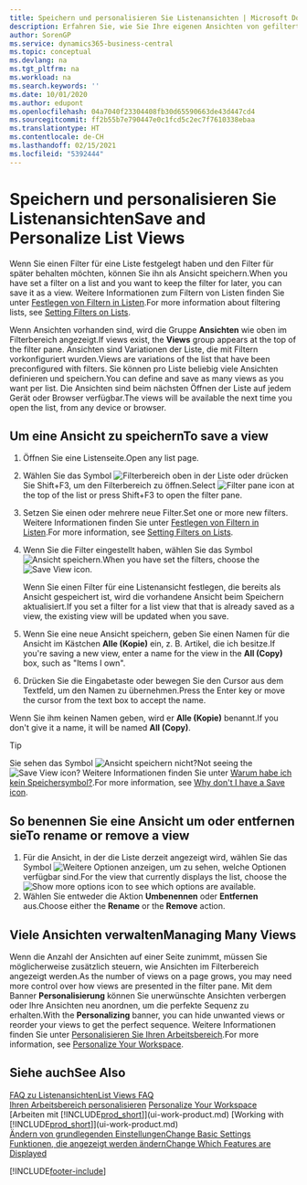 ```yaml
---
title: Speichern und personalisieren Sie Listenansichten | Microsoft Docs
description: Erfahren Sie, wie Sie Ihre eigenen Ansichten von gefilterten Listen erstellen.
author: SorenGP
ms.service: dynamics365-business-central
ms.topic: conceptual
ms.devlang: na
ms.tgt_pltfrm: na
ms.workload: na
ms.search.keywords: ''
ms.date: 10/01/2020
ms.author: edupont
ms.openlocfilehash: 04a7040f23304408fb30d65590663de43d447cd4
ms.sourcegitcommit: ff2b55b7e790447e0c1fcd5c2ec7f7610338ebaa
ms.translationtype: HT
ms.contentlocale: de-CH
ms.lasthandoff: 02/15/2021
ms.locfileid: "5392444"
---
```

# <a name="save-and-personalize-list-views"></a><span data-ttu-id="b74e0-103">Speichern und personalisieren Sie Listenansichten</span><span class="sxs-lookup"><span data-stu-id="b74e0-103">Save and Personalize List Views</span></span>
<span data-ttu-id="b74e0-104">Wenn Sie einen Filter für eine Liste festgelegt haben und den Filter für später behalten möchten, können Sie ihn als Ansicht speichern.</span><span class="sxs-lookup"><span data-stu-id="b74e0-104">When you have set a filter on a list and you want to keep the filter for later, you can save it as a view.</span></span> <span data-ttu-id="b74e0-105">Weitere Informationen zum Filtern von Listen finden Sie unter [Festlegen von Filtern in Listen](ui-enter-criteria-filters.md#setting-filters-on-lists).</span><span class="sxs-lookup"><span data-stu-id="b74e0-105">For more information about filtering lists, see [Setting Filters on Lists](ui-enter-criteria-filters.md#setting-filters-on-lists).</span></span>

<span data-ttu-id="b74e0-106">Wenn Ansichten vorhanden sind, wird die Gruppe **Ansichten** wie oben im Filterbereich angezeigt.</span><span class="sxs-lookup"><span data-stu-id="b74e0-106">If views exist, the **Views** group appears at the top of the filter pane.</span></span> <span data-ttu-id="b74e0-107">Ansichten sind Variationen der Liste, die mit Filtern vorkonfiguriert wurden.</span><span class="sxs-lookup"><span data-stu-id="b74e0-107">Views are variations of the list that have been preconfigured with filters.</span></span> <span data-ttu-id="b74e0-108">Sie können pro Liste beliebig viele Ansichten definieren und speichern.</span><span class="sxs-lookup"><span data-stu-id="b74e0-108">You can define and save as many views as you want per list.</span></span> <span data-ttu-id="b74e0-109">Die Ansichten sind beim nächsten Öffnen der Liste auf jedem Gerät oder Browser verfügbar.</span><span class="sxs-lookup"><span data-stu-id="b74e0-109">The views will be available the next time you open the list, from any device or browser.</span></span>

## <a name="to-save-a-view"></a><span data-ttu-id="b74e0-110">Um eine Ansicht zu speichern</span><span class="sxs-lookup"><span data-stu-id="b74e0-110">To save a view</span></span>
1. <span data-ttu-id="b74e0-111">Öffnen Sie eine Listenseite.</span><span class="sxs-lookup"><span data-stu-id="b74e0-111">Open any list page.</span></span>
2. <span data-ttu-id="b74e0-112">Wählen Sie das Symbol ![Filterbereich](media/open-filter-pane-icon.png "Filterbereichssymbol") oben in der Liste oder drücken Sie Shift+F3, um den Filterbereich zu öffnen.</span><span class="sxs-lookup"><span data-stu-id="b74e0-112">Select ![Filter pane icon](media/open-filter-pane-icon.png "Filter pane icon") at the top of the list or press Shift+F3 to open the filter pane.</span></span>
3. <span data-ttu-id="b74e0-113">Setzen Sie einen oder mehrere neue Filter.</span><span class="sxs-lookup"><span data-stu-id="b74e0-113">Set one or more new filters.</span></span> <span data-ttu-id="b74e0-114">Weitere Informationen finden Sie unter [Festlegen von Filtern in Listen](ui-enter-criteria-filters.md#setting-filters-on-lists).</span><span class="sxs-lookup"><span data-stu-id="b74e0-114">For more information, see [Setting Filters on Lists](ui-enter-criteria-filters.md#setting-filters-on-lists).</span></span>
4. <span data-ttu-id="b74e0-115">Wenn Sie die Filter eingestellt haben, wählen Sie das Symbol ![Ansicht speichern](media/save_view_icon.png "Ansicht speichern").</span><span class="sxs-lookup"><span data-stu-id="b74e0-115">When you have set the filters, choose the ![Save View](media/save_view_icon.png "Save View") icon.</span></span>

    <span data-ttu-id="b74e0-116">Wenn Sie einen Filter für eine Listenansicht festlegen, die bereits als Ansicht gespeichert ist, wird die vorhandene Ansicht beim Speichern aktualisiert.</span><span class="sxs-lookup"><span data-stu-id="b74e0-116">If you set a filter for a list view that that is already saved as a view, the existing view will be updated when you save.</span></span>
5. <span data-ttu-id="b74e0-117">Wenn Sie eine neue Ansicht speichern, geben Sie einen Namen für die Ansicht im Kästchen **Alle (Kopie)** ein, z. B. Artikel, die ich besitze.</span><span class="sxs-lookup"><span data-stu-id="b74e0-117">If you're saving a new view, enter a name for the view in the **All (Copy)** box, such as "Items I own".</span></span>
6. <span data-ttu-id="b74e0-118">Drücken Sie die Eingabetaste oder bewegen Sie den Cursor aus dem Textfeld, um den Namen zu übernehmen.</span><span class="sxs-lookup"><span data-stu-id="b74e0-118">Press the Enter key or move the cursor from the text box to accept the name.</span></span>

<span data-ttu-id="b74e0-119">Wenn Sie ihm keinen Namen geben, wird er **Alle (Kopie)** benannt.</span><span class="sxs-lookup"><span data-stu-id="b74e0-119">If you don't give it a name, it will be named **All (Copy)**.</span></span>

> [!TIP]
> <span data-ttu-id="b74e0-120">Sie sehen das Symbol ![Ansicht speichern](media/save_view_icon.png "Ansicht speichern") nicht?</span><span class="sxs-lookup"><span data-stu-id="b74e0-120">Not seeing the ![Save View](media/save_view_icon.png "Save View") icon?</span></span> <span data-ttu-id="b74e0-121">Weitere Informationen finden Sie unter [Warum habe ich kein Speichersymbol?](ui-views-faq.md#save).</span><span class="sxs-lookup"><span data-stu-id="b74e0-121">For more information, see [Why don't I have a Save icon](ui-views-faq.md#save).</span></span>

## <a name="to-rename-or-remove-a-view"></a><span data-ttu-id="b74e0-122">So benennen Sie eine Ansicht um oder entfernen sie</span><span class="sxs-lookup"><span data-stu-id="b74e0-122">To rename or remove a view</span></span>
1. <span data-ttu-id="b74e0-123">Für die Ansicht, in der die Liste derzeit angezeigt wird, wählen Sie das Symbol ![Weitere Optionen anzeigen](media/show-more-options-icon.png "Weitere Optionen anzeigen"), um zu sehen, welche Optionen verfügbar sind.</span><span class="sxs-lookup"><span data-stu-id="b74e0-123">For the view that currently displays the list, choose the ![Show more options](media/show-more-options-icon.png "Show more options") icon to see which options are available.</span></span>
2. <span data-ttu-id="b74e0-124">Wählen Sie entweder die Aktion **Umbenennen** oder **Entfernen** aus.</span><span class="sxs-lookup"><span data-stu-id="b74e0-124">Choose either the **Rename** or the **Remove** action.</span></span>

## <a name="managing-many-views"></a><span data-ttu-id="b74e0-125">Viele Ansichten verwalten</span><span class="sxs-lookup"><span data-stu-id="b74e0-125">Managing Many Views</span></span>
<span data-ttu-id="b74e0-126">Wenn die Anzahl der Ansichten auf einer Seite zunimmt, müssen Sie möglicherweise zusätzlich steuern, wie Ansichten im Filterbereich angezeigt werden.</span><span class="sxs-lookup"><span data-stu-id="b74e0-126">As the number of views on a page grows, you may need more control over how views are presented in the filter pane.</span></span> <span data-ttu-id="b74e0-127">Mit dem Banner **Personalisierung** können Sie unerwünschte Ansichten verbergen oder Ihre Ansichten neu anordnen, um die perfekte Sequenz zu erhalten.</span><span class="sxs-lookup"><span data-stu-id="b74e0-127">With the **Personalizing** banner, you can hide unwanted views or reorder your views to get the perfect sequence.</span></span> <span data-ttu-id="b74e0-128">Weitere Informationen finden Sie unter [Personalisieren Sie Ihren Arbeitsbereich](ui-personalization-user.md).</span><span class="sxs-lookup"><span data-stu-id="b74e0-128">For more information, see [Personalize Your Workspace](ui-personalization-user.md).</span></span>

## <a name="see-also"></a><span data-ttu-id="b74e0-129">Siehe auch</span><span class="sxs-lookup"><span data-stu-id="b74e0-129">See Also</span></span>
[<span data-ttu-id="b74e0-130">FAQ zu Listenansichten</span><span class="sxs-lookup"><span data-stu-id="b74e0-130">List Views FAQ</span></span>](ui-views-faq.md)  
<span data-ttu-id="b74e0-131">[Ihren Arbeitsbereich personalisieren](ui-personalization-user.md)  </span><span class="sxs-lookup"><span data-stu-id="b74e0-131">[Personalize Your Workspace](ui-personalization-user.md)  </span></span>  
<span data-ttu-id="b74e0-132">[Arbeiten mit [!INCLUDE[prod_short](includes/prod_short.md)]](ui-work-product.md)  </span><span class="sxs-lookup"><span data-stu-id="b74e0-132">[Working with [!INCLUDE[prod_short](includes/prod_short.md)]](ui-work-product.md)  </span></span>  
[<span data-ttu-id="b74e0-133">Ändern von grundlegenden Einstellungen</span><span class="sxs-lookup"><span data-stu-id="b74e0-133">Change Basic Settings</span></span>](ui-change-basic-settings.md)  
[<span data-ttu-id="b74e0-134">Funktionen, die angezeigt werden ändern</span><span class="sxs-lookup"><span data-stu-id="b74e0-134">Change Which Features are Displayed</span></span>](ui-experiences.md)  


[!INCLUDE[footer-include](includes/footer-banner.md)]